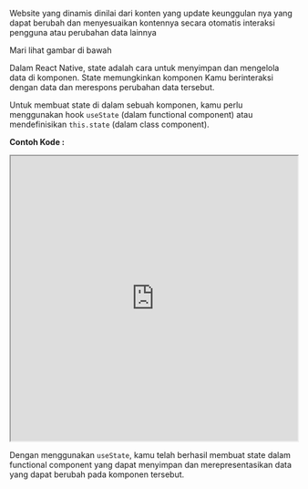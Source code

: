 Website yang dinamis dinilai dari konten yang update keunggulan nya yang dapat berubah dan menyesuaikan kontennya secara otomatis interaksi pengguna atau perubahan data lainnya

Mari lihat gambar di bawah

Dalam React Native, state adalah cara untuk menyimpan dan mengelola data di komponen. State memungkinkan komponen Kamu berinteraksi dengan data dan merespons perubahan data tersebut.

Untuk membuat state di dalam sebuah komponen, kamu perlu menggunakan hook `useState` (dalam functional component) atau mendefinisikan `this.state` (dalam class component).

**Contoh Kode :**

<iframe src="https://snack.expo.dev/@doltons/state" height="500" width="100%"></iframe>

<!-- ```jsx
import React, { useState } from "react";
import { View, Text, Button } from "react-native";

const StateExample = () => {
  const [count, _] = useState(0);

  return (
    <View>
      <Text>Nilai count: {count}</Text>
    </View>
  );
};

export default StateExample;
``` -->

Dengan menggunakan `useState`, kamu telah berhasil membuat state dalam functional component yang dapat menyimpan dan merepresentasikan data yang dapat berubah pada komponen tersebut.
